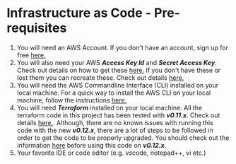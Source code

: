 # Infrastructure as Code - Pre-requisites

1. You will need an AWS Account. If you don't have an account, sign up for free [here.](https://aws.amazon.com/free/)
2. You will also need your AWS ***Access Key Id*** and ***Secret Access Key***. Check out details on how to get these [here.](https://docs.aws.amazon.com/sdk-for-java/v1/developer-guide/setup-credentials.html) If you don't have these or lost them you can recreate these. Check out details [here.](https://docs.aws.amazon.com/IAM/latest/UserGuide/id_credentials_access-keys.html#Using_CreateAccessKey)
3. You will need the AWS Commandline Interface (CLI) installed on your local machine. For a quick way to install the AWS CLI on your local machine, follow the instructions [here.](./Awscliquickinstall.md)
4. You will need ***Terraform*** installed on your local machine. All the terraform code in this project has been tested with ***v0.11.x***. Check out details [here.](./Terraforminstall.md). Although, there are no known issues with running this code with the new ***v0.12.x***, there are a lot of steps to be followed in order to get the code to be properly upgraded. You should check out the information [here](https://www.terraform.io/upgrade-guides/0-12.html) before using this code on ***v0.12.x***.
5. Your favorite IDE or code editor (e.g. vscode, notepad++, vi etc.)
